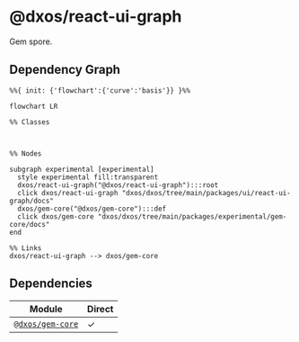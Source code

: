 # @dxos/react-ui-graph

Gem spore.

## Dependency Graph

```mermaid
%%{ init: {'flowchart':{'curve':'basis'}} }%%

flowchart LR

%% Classes



%% Nodes

subgraph experimental [experimental]
  style experimental fill:transparent
  dxos/react-ui-graph("@dxos/react-ui-graph"):::root
  click dxos/react-ui-graph "dxos/dxos/tree/main/packages/ui/react-ui-graph/docs"
  dxos/gem-core("@dxos/gem-core"):::def
  click dxos/gem-core "dxos/dxos/tree/main/packages/experimental/gem-core/docs"
end

%% Links
dxos/react-ui-graph --> dxos/gem-core
```

## Dependencies

| Module | Direct |
|---|---|
| [`@dxos/gem-core`](../../gem-core/docs/README.md) | &check; |
